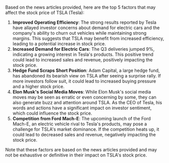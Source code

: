 Based on the news articles provided, here are the top 5 factors that may affect the stock price of TSLA (Tesla):

1. **Improved Operating Efficiency**: The strong results reported by Tesla have allayed investor concerns about demand for electric cars and the company's ability to churn out vehicles while maintaining strong margins. This suggests that TSLA may benefit from increased efficiency, leading to a potential increase in stock price.
2. **Increased Demand for Electric Cars**: The Q3 deliveries jumped 9%, indicating a growing interest in Tesla's products. This positive trend could lead to increased sales and revenue, positively impacting the stock price.
3. **Hedge Fund Scraps Short Position**: Adam Capital, a large hedge fund, has abandoned its bearish view on TSLA after seeing a surprise rally. If more investors follow suit, it could lead to increased buying pressure and a higher stock price.
4. **Elon Musk's Social Media Moves**: While Elon Musk's social media moves may be seen as erratic or even concerning by some, they can also generate buzz and attention around TSLA. As the CEO of Tesla, his words and actions have a significant impact on investor sentiment, which could influence the stock price.
5. **Competition from Ford Mach-E**: The upcoming launch of the Ford Mach-E, an electric vehicle rival to Tesla's products, may pose a challenge for TSLA's market dominance. If the competition heats up, it could lead to decreased sales and revenue, negatively impacting the stock price.

Note that these factors are based on the news articles provided and may not be exhaustive or definitive in their impact on TSLA's stock price.